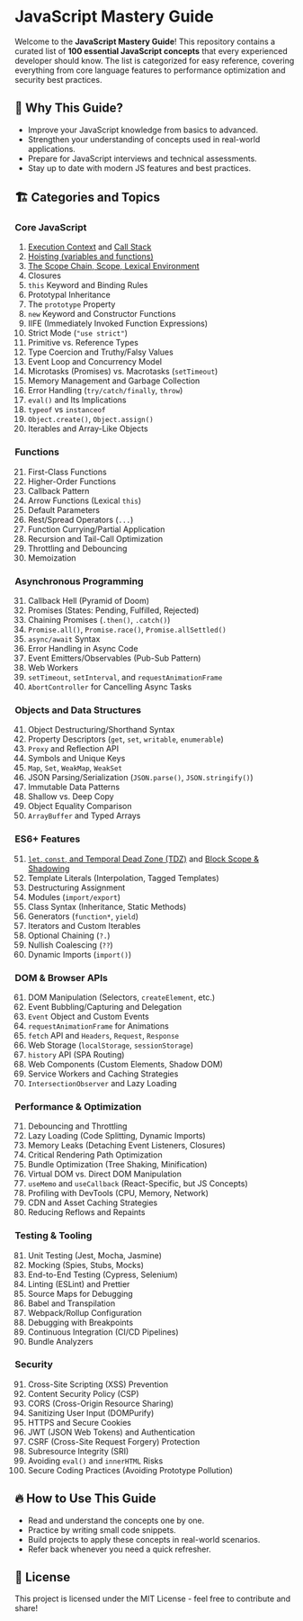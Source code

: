 # JavaScript Mastery Guide

Welcome to the **JavaScript Mastery Guide**! This repository contains a curated list of **100 essential JavaScript concepts** that every experienced developer should know. The list is categorized for easy reference, covering everything from core language features to performance optimization and security best practices.

## 📌 Why This Guide?
- Improve your JavaScript knowledge from basics to advanced.
- Strengthen your understanding of concepts used in real-world applications.
- Prepare for JavaScript interviews and technical assessments.
- Stay up to date with modern JS features and best practices.

## 🏗 Categories and Topics

### **Core JavaScript**
1. [Execution Context](https://www.youtube.com/watch?v=ZvbzSrg0afE) and [Call Stack](https://www.youtube.com/watch?v=iLWTnMzWtj4)
2. [Hoisting (variables and functions)](https://www.youtube.com/watch?v=Fnlnw8uY6jo)
3. [The Scope Chain, Scope, Lexical Environment](https://www.youtube.com/watch?v=uH-tVP8MUs8) 
4. Closures
5. `this` Keyword and Binding Rules
6. Prototypal Inheritance
7. The `prototype` Property
8. `new` Keyword and Constructor Functions
9. IIFE (Immediately Invoked Function Expressions)
10. Strict Mode (`"use strict"`)
11. Primitive vs. Reference Types
12. Type Coercion and Truthy/Falsy Values
13. Event Loop and Concurrency Model
14. Microtasks (Promises) vs. Macrotasks (`setTimeout`)
15. Memory Management and Garbage Collection
16. Error Handling (`try/catch/finally`, `throw`)
17. `eval()` and Its Implications
18. `typeof` vs `instanceof`
19. `Object.create()`, `Object.assign()`
20. Iterables and Array-Like Objects

### **Functions**
21. First-Class Functions
22. Higher-Order Functions
23. Callback Pattern
24. Arrow Functions (Lexical `this`)
25. Default Parameters
26. Rest/Spread Operators (`...`)
27. Function Currying/Partial Application
28. Recursion and Tail-Call Optimization
29. Throttling and Debouncing
30. Memoization

### **Asynchronous Programming**
31. Callback Hell (Pyramid of Doom)
32. Promises (States: Pending, Fulfilled, Rejected)
33. Chaining Promises (`.then()`, `.catch()`)
34. `Promise.all()`, `Promise.race()`, `Promise.allSettled()`
35. `async/await` Syntax
36. Error Handling in Async Code
37. Event Emitters/Observables (Pub-Sub Pattern)
38. Web Workers
39. `setTimeout`, `setInterval`, and `requestAnimationFrame`
40. `AbortController` for Cancelling Async Tasks

### **Objects and Data Structures**
41. Object Destructuring/Shorthand Syntax
42. Property Descriptors (`get`, `set`, `writable`, `enumerable`)
43. `Proxy` and Reflection API
44. Symbols and Unique Keys
45. `Map`, `Set`, `WeakMap`, `WeakSet`
46. JSON Parsing/Serialization (`JSON.parse()`, `JSON.stringify()`)
47. Immutable Data Patterns
48. Shallow vs. Deep Copy
49. Object Equality Comparison
50. `ArrayBuffer` and Typed Arrays

### **ES6+ Features**
51. [`let`, `const`, and Temporal Dead Zone (TDZ)](https://www.youtube.com/watch?v=BNC6slYCj50) and [Block Scope & Shadowing ](https://www.youtube.com/watch?v=BNC6slYCj50)
52. Template Literals (Interpolation, Tagged Templates)
53. Destructuring Assignment
54. Modules (`import/export`)
55. Class Syntax (Inheritance, Static Methods)
56. Generators (`function*`, `yield`)
57. Iterators and Custom Iterables
58. Optional Chaining (`?.`)
59. Nullish Coalescing (`??`)
60. Dynamic Imports (`import()`)

### **DOM & Browser APIs**
61. DOM Manipulation (Selectors, `createElement`, etc.)
62. Event Bubbling/Capturing and Delegation
63. `Event` Object and Custom Events
64. `requestAnimationFrame` for Animations
65. `fetch` API and `Headers`, `Request`, `Response`
66. Web Storage (`localStorage`, `sessionStorage`)
67. `history` API (SPA Routing)
68. Web Components (Custom Elements, Shadow DOM)
69. Service Workers and Caching Strategies
70. `IntersectionObserver` and Lazy Loading

### **Performance & Optimization**
71. Debouncing and Throttling
72. Lazy Loading (Code Splitting, Dynamic Imports)
73. Memory Leaks (Detaching Event Listeners, Closures)
74. Critical Rendering Path Optimization
75. Bundle Optimization (Tree Shaking, Minification)
76. Virtual DOM vs. Direct DOM Manipulation
77. `useMemo` and `useCallback` (React-Specific, but JS Concepts)
78. Profiling with DevTools (CPU, Memory, Network)
79. CDN and Asset Caching Strategies
80. Reducing Reflows and Repaints

### **Testing & Tooling**
81. Unit Testing (Jest, Mocha, Jasmine)
82. Mocking (Spies, Stubs, Mocks)
83. End-to-End Testing (Cypress, Selenium)
84. Linting (ESLint) and Prettier
85. Source Maps for Debugging
86. Babel and Transpilation
87. Webpack/Rollup Configuration
88. Debugging with Breakpoints
89. Continuous Integration (CI/CD Pipelines)
90. Bundle Analyzers

### **Security**
91. Cross-Site Scripting (XSS) Prevention
92. Content Security Policy (CSP)
93. CORS (Cross-Origin Resource Sharing)
94. Sanitizing User Input (DOMPurify)
95. HTTPS and Secure Cookies
96. JWT (JSON Web Tokens) and Authentication
97. CSRF (Cross-Site Request Forgery) Protection
98. Subresource Integrity (SRI)
99. Avoiding `eval()` and `innerHTML` Risks
100. Secure Coding Practices (Avoiding Prototype Pollution)

## 🔥 How to Use This Guide
- Read and understand the concepts one by one.
- Practice by writing small code snippets.
- Build projects to apply these concepts in real-world scenarios.
- Refer back whenever you need a quick refresher.


## 📜 License
This project is licensed under the MIT License - feel free to contribute and share!

